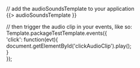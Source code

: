 // add the audioSoundsTemplate to your application  
    {{> audioSoundsTemplate }}


// then trigger the audio clip in your events, like so:  
    Template.packageTestTemplate.events({  
        'click': function(evt){  
            document.getElementById('clickAudioClip').play();  
        }  
    });  

